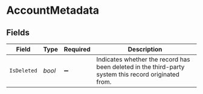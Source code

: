 # AccountMetadata


## Fields

| Field                                                                                                | Type                                                                                                 | Required                                                                                             | Description                                                                                          |
| ---------------------------------------------------------------------------------------------------- | ---------------------------------------------------------------------------------------------------- | ---------------------------------------------------------------------------------------------------- | ---------------------------------------------------------------------------------------------------- |
| `IsDeleted`                                                                                          | *bool*                                                                                               | :heavy_minus_sign:                                                                                   | Indicates whether the record has been deleted in the third-party system this record originated from. |